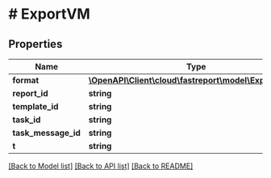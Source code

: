 # # ExportVM

## Properties

Name | Type | Description | Notes
------------ | ------------- | ------------- | -------------
**format** | [**\OpenAPI\Client\cloud\fastreport\model\ExportFormat**](ExportFormat.md) |  | [optional]
**report_id** | **string** |  | [optional]
**template_id** | **string** |  | [optional]
**task_id** | **string** |  | [optional]
**task_message_id** | **string** |  | [optional]
**t** | **string** |  |

[[Back to Model list]](../../README.md#models) [[Back to API list]](../../README.md#endpoints) [[Back to README]](../../README.md)
